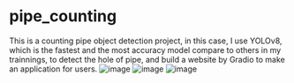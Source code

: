 # pipe_counting
This is a counting pipe object detection project, in this case, I use YOLOv8, which is the fastest and the most accuracy model compare to others in my trainnings, to detect the hole of pipe, and build a website by Gradio to make an application for users.
![image](https://github.com/nicklai0720/pipe_counting/assets/86250832/19b2f918-040b-46eb-bd96-9a513011ac28)
![image](https://github.com/nicklai0720/pipe_counting/assets/86250832/f040536a-69dc-4136-9ae5-2fad22911f8f)
![image](https://github.com/nicklai0720/pipe_counting/assets/86250832/f424f7e7-7e9b-4a3c-82f9-37ef044ff6c3)
